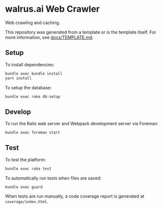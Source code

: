 # walrus.ai Web Crawler

Web crawling and caching.

This repository was generated from a template or is the template itself.  For more information, see [docs/TEMPLATE.md](./docs/TEMPLATE.md).

## Setup

To install dependencies:

```bash
bundle exec bundle install
yarn install
```

To setup the database:

```bash
bundle exec rake db:setup
```

## Develop

To run the Rails web server and Webpack development server via Foreman:

```bash
bundle exec foreman start
```

## Test

To test the platform:

```bash
bundle exec rake test
```

To automatically run tests when files are saved:

```
bundle exec guard
```

When tests are run manually, a code coverage report is generated at `coverage/index.html`.
